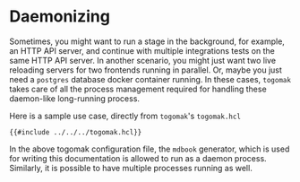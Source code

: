 # Daemonizing

Sometimes, you might want to run a stage in the background, for example, 
an HTTP API server, and continue with multiple integrations tests on 
the same HTTP API server. In another scenario, you might just want 
two live reloading servers for two frontends running in parallel.
Or, maybe you just need a `postgres` database docker container running.
In these cases, `togomak` takes care of all the process management 
required for handling these daemon-like long-running process.

Here is a sample use case, directly from `togomak`'s `togomak.hcl`

```hcl 
{{#include ../../../togomak.hcl}}
```
In the above togomak configuration file, the `mdbook` generator, which 
is used for writing this documentation is allowed to run as a daemon 
process. Similarly, it is possible to have multiple processes running 
as well.


